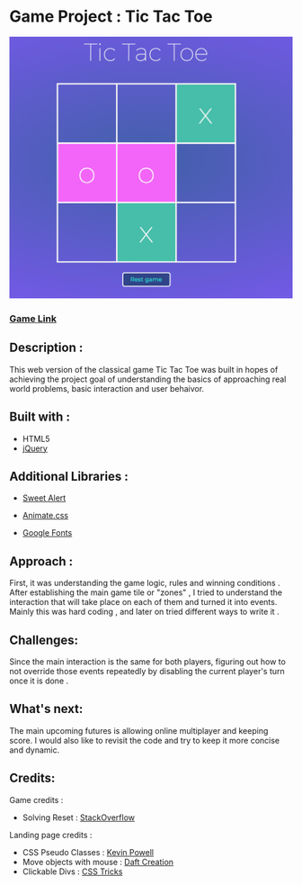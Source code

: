 # Game Project : Tic Tac Toe

![Game](tictactoe.png)

### [ Game Link](https://atheer10.github.io/Projects---WDI/Project01/Game01-TicTacToe/)

## Description :

This web version of the classical game Tic Tac Toe was built in hopes of achieving the project goal of understanding the basics of approaching real world problems, basic interaction and user behaivor.

## Built with :

- HTML5
- [jQuery](http://jquery.com/)

## Additional Libraries :

- [Sweet Alert ](https://sweetalert.js.org/)
- [Animate.css](https://daneden.github.io/animate.css/)

- [Google Fonts](https://fonts.google.com/)

## Approach :

First, it was understanding the game logic, rules and winning conditions . After establishing the main game tile or "zones" , I tried to understand the interaction that will take place on each of them and turned it into events. Mainly this was hard coding , and later on tried different ways to write it .

## Challenges:

Since the main interaction is the same for both players, figuring out how to not override those events repeatedly by disabling the current player's turn once it is done .

## What's next:

The main upcoming futures is allowing online multiplayer and keeping score. I would also like to revisit the code and try to keep it more concise and dynamic.

## Credits:

Game credits :

- Solving Reset : [StackOverflow](https://stackoverflow.com/questions/42457544/trying-to-get-tic-tac-toe-board-to-reset)

Landing page credits :

- CSS Pseudo Classes : [Kevin Powell](https://www.youtube.com/watch?v=xoRbkm8XgfQ)
- Move objects with mouse : [Daft Creation](https://www.youtube.com/watch?v=2gfb-n2p94A)
- Clickable Divs : [CSS Tricks](https://css-tricks.com/creating-clickable-divs/)
